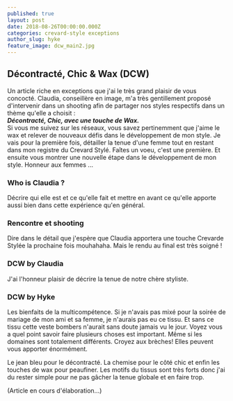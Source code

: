 ```yaml
---
published: true
layout: post
date: 2018-08-26T00:00:00.000Z
categories: crevard-style exceptions
author_slug: hyke
feature_image: dcw_main2.jpg
---
```

## Décontracté, Chic & Wax (DCW)

Un article riche en exceptions que j'ai le très grand plaisir de vous concocté. Claudia, conseillère en image, m'a très gentillement proposé d'intervenir dans un shooting afin de partager nos styles respectifs dans un thème qu'elle a choisit :  
***Décontracté, Chic, avec une touche de Wax.***  
Si vous me suivez sur les réseaux, vous savez pertinemment que j'aime le wax et relever de nouveaux défis dans le développement de mon style. Je vais pour la première fois, détailler la tenue d'une femme tout en restant dans mon registre du Crevard Stylé. Faîtes un voeu, c'est une première. Et ensuite vous montrer une nouvelle étape dans le développement de mon style. Honneur aux femmes ... 

### Who is Claudia ?
Décrire qui elle est et ce qu'elle fait et mettre en avant ce qu'elle apporte aussi bien dans cette expérience qu'en général. 

### Rencontre et shooting
Dire dans le détail que j'espère que Claudia apportera une touche Crevarde Stylée la prochaine fois mouhahaha. Mais le rendu au final est très soigné !

### DCW by Claudia

J'ai l'honneur plaisir de décrire la tenue de notre chère styliste. 

### DCW by Hyke

Les bienfaits de la multicompétence. Si je n'avais pas mixé pour la soirée de mariage de mon ami et sa femme, je n'aurais pas eu ce tissu. Et sans ce tissu cette veste bombers n'aurait sans doute jamais vu le jour. Voyez vous a quel point savoir faire plusieurs choses est important. Même si les domaines sont totalement différents. Croyez aux brèches! Elles peuvent vous apporter énormément. 

Le jean bleu pour le décontracté. La chemise pour le côté chic et enfin les touches de wax pour peaufiner. Les motifs du tissus sont très forts donc j'ai du rester simple pour ne pas gâcher la tenue globale et en faire trop.

(Article en cours d'élaboration...)
